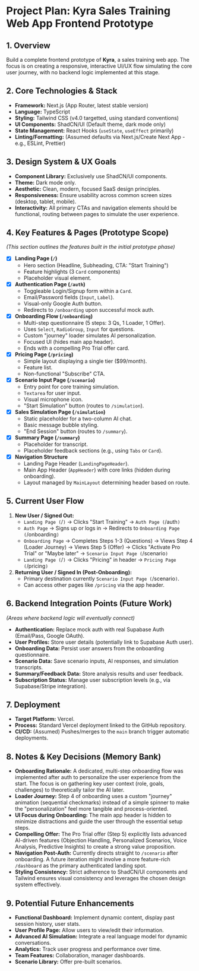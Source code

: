 # Project Plan: Kyra Sales Training Web App Frontend Prototype

## 1. Overview

Build a complete frontend prototype of **Kyra**, a sales training web app. The focus is on creating a responsive, interactive UI/UX flow simulating the core user journey, with no backend logic implemented at this stage.

## 2. Core Technologies & Stack

*   **Framework:** Next.js (App Router, latest stable version)
*   **Language:** TypeScript
*   **Styling:** Tailwind CSS (v4.0 targetted, using standard conventions)
*   **UI Components:** ShadCN/UI (Default theme, dark mode only)
*   **State Management:** React Hooks (`useState`, `useEffect` primarily)
*   **Linting/Formatting:** (Assumed defaults via Next.js/Create Next App - e.g., ESLint, Prettier)

## 3. Design System & UX Goals

*   **Component Library:** Exclusively use ShadCN/UI components.
*   **Theme:** Dark mode only.
*   **Aesthetic:** Clean, modern, focused SaaS design principles.
*   **Responsiveness:** Ensure usability across common screen sizes (desktop, tablet, mobile).
*   **Interactivity:** All primary CTAs and navigation elements should be functional, routing between pages to simulate the user experience.

## 4. Key Features & Pages (Prototype Scope)

*(This section outlines the features built in the initial prototype phase)*

*   [x] **Landing Page (`/`)**
    *   Hero section (Headline, Subheading, CTA: "Start Training")
    *   Feature highlights (3 `Card` components)
    *   Placeholder visual element.
*   [x] **Authentication Page (`/auth`)**
    *   Toggleable Login/Signup form within a `Card`.
    *   Email/Password fields (`Input`, `Label`).
    *   Visual-only Google Auth button.
    *   Redirects to `/onboarding` upon successful mock auth.
*   [x] **Onboarding Flow (`/onboarding`)**
    *   Multi-step questionnaire (5 steps: 3 Qs, 1 Loader, 1 Offer).
    *   Uses `Select`, `RadioGroup`, `Input` for questions.
    *   Custom "journey" loader simulates AI personalization.
    *   Focused UI (hides main app header).
    *   Ends with a compelling Pro Trial offer card.
*   [x] **Pricing Page (`/pricing`)**
    *   Simple layout displaying a single tier ($99/month).
    *   Feature list.
    *   Non-functional "Subscribe" CTA.
*   [x] **Scenario Input Page (`/scenario`)**
    *   Entry point for core training simulation.
    *   `Textarea` for user input.
    *   Visual microphone icon.
    *   "Start Simulation" button (routes to `/simulation`).
*   [x] **Sales Simulation Page (`/simulation`)**
    *   Static placeholder for a two-column AI chat.
    *   Basic message bubble styling.
    *   "End Session" button (routes to `/summary`).
*   [x] **Summary Page (`/summary`)**
    *   Placeholder for transcript.
    *   Placeholder feedback sections (e.g., using `Tabs` or `Card`).
*   [x] **Navigation Structure**
    *   Landing Page Header (`LandingPageHeader`).
    *   Main App Header (`AppHeader`) with core links (hidden during onboarding).
    *   Layout managed by `MainLayout` determining header based on route.

## 5. Current User Flow

1.  **New User / Signed Out:**
    *   `Landing Page (`/`)` -> Clicks "Start Training" -> `Auth Page (`/auth`)`
    *   `Auth Page` -> Signs up or logs in -> Redirects to `Onboarding Page (`/onboarding`)`
    *   `Onboarding Page` -> Completes Steps 1-3 (Questions) -> Views Step 4 (Loader Journey) -> Views Step 5 (Offer) -> Clicks "Activate Pro Trial" or "Maybe later" -> `Scenario Input Page (`/scenario`)`
    *   `Landing Page (`/`)` -> Clicks "Pricing" in header -> `Pricing Page (`/pricing`)`
2.  **Returning User / Signed In (Post-Onboarding):**
    *   Primary destination currently `Scenario Input Page (`/scenario`)`.
    *   Can access other pages like `/pricing` via the app header.

## 6. Backend Integration Points (Future Work)

*(Areas where backend logic will eventually connect)*

*   **Authentication:** Replace mock auth with real Supabase Auth (Email/Pass, Google OAuth).
*   **User Profiles:** Store user details (potentially link to Supabase Auth user).
*   **Onboarding Data:** Persist user answers from the onboarding questionnaire.
*   **Scenario Data:** Save scenario inputs, AI responses, and simulation transcripts.
*   **Summary/Feedback Data:** Store analysis results and user feedback.
*   **Subscription Status:** Manage user subscription levels (e.g., via Supabase/Stripe integration).

## 7. Deployment

*   **Target Platform:** Vercel.
*   **Process:** Standard Vercel deployment linked to the GitHub repository.
*   **CI/CD:** (Assumed) Pushes/merges to the `main` branch trigger automatic deployments.

## 8. Notes & Key Decisions (Memory Bank)

*   **Onboarding Rationale:** A dedicated, multi-step onboarding flow was implemented after auth to personalize the user experience from the start. The focus is on gathering key user context (role, goals, challenges) to theoretically tailor the AI later.
*   **Loader Journey:** Step 4 of onboarding uses a custom "journey" animation (sequential checkmarks) instead of a simple spinner to make the "personalization" feel more tangible and process-oriented.
*   **UI Focus during Onboarding:** The main app header is hidden to minimize distractions and guide the user through the essential setup steps.
*   **Compelling Offer:** The Pro Trial offer (Step 5) explicitly lists advanced AI-driven features (Objection Handling, Personalized Scenarios, Voice Analysis, Predictive Insights) to create a strong value proposition.
*   **Navigation Post-Auth:** Currently directs straight to `/scenario` after onboarding. A future iteration might involve a more feature-rich `/dashboard` as the primary authenticated landing spot.
*   **Styling Consistency:** Strict adherence to ShadCN/UI components and Tailwind ensures visual consistency and leverages the chosen design system effectively.

## 9. Potential Future Enhancements

*   **Functional Dashboard:** Implement dynamic content, display past session history, user stats.
*   **User Profile Page:** Allow users to view/edit their information.
*   **Advanced AI Simulation:** Integrate a real language model for dynamic conversations.
*   **Analytics:** Track user progress and performance over time.
*   **Team Features:** Collaboration, manager dashboards.
*   **Scenario Library:** Offer pre-built scenarios.
